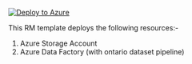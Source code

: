 [![Deploy to Azure](https://aka.ms/deploytoazurebutton)](https://portal.azure.com/#create/Microsoft.Template/uri/https%3A%2F%2Fraw.githubusercontent.com%2Finsidero%2FAzul-DataOps%2Fmaster%2Fenvironment_setup%2FADF%2Farm_template.json)

This RM template deploys the following resources:-
1. Azure Storage Account
2. Azure Data Factory (with ontario dataset pipeline)
